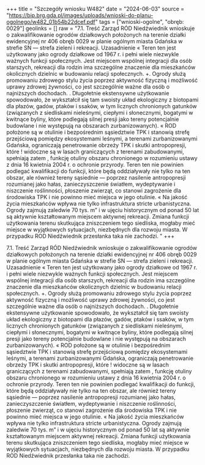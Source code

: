 +++
title = "Szczegóły wniosku W482"
date = "2024-06-03"
source = "https://bip.brg.gda.pl/images/uploads/wnioski-do-planu-ogolnego/w482_01b54b22dcef.pdf"
tags = ["wnioski-ogolne", "obręb: 0029"]
geolinks = []
raw = "7.1. Treść Zarząd RÓD Niedźwiednik wnioskuje o zakwalifikowanie ogrodów działkowych położonych na terenie działki ewidencyjnej nr 406 obręb 0029 w planie ogólnym miasta Gdańska w strefie SN — strefa zieleni i rekreacji. Uzasadnienie « Teren ten jest użytkowany jako ogrody działkowe od 1967 r. i pełni wiele niezwykle ważnych funkcji społecznych. Jest miejscem wspólnej integracji dla osób starszych, rekreacji dla rodzin ima szczególne znaczenie dla mieszkańców okolicznych dzielnic w budowaniu relacji społecznych. +. Ogrody służą promowaniu zdrowego stylu życia poprzez aktywność fizyczną i możliwość uprawy zdrowej żywności, co jest szczególnie ważne dla osób o najniższych dochodach. . Długołetnie ekstensywne użytkowanie spowodowało, że wykształcił się tam swoisty układ ekologiczny z biotopami dla płazów, gadów, ptaków i ssaków, w tym licznych chronionych gatunków (związanych z siedliskami nieleśnymi, ciepłymi i słonecznymi, bogatymi w kwitnące byliny, które podlegają silnej presji jako tereny potencjalnie budowlane i nie występują na obszarach zurbanizowanych). « ROD położone są w otulinie i bezpośrednim sąsiedztwie TPK i stanowią strefę  przejściową pomiędzy ekosystemami leśnymi, a terenami zurbanizowanymi Gdańska, ograniczają penetrowanie obrzeży TPK i skutki antropopresji, które ! widoczne są w lasach graniczących z terenami zabudowanymi, spełniają zatem , funkcję otuliny obszaru chronionego w rozumieniu ustawy z dnia 16 kwietnia 2004  r. o ochronie przyrody. Teren ten nie powinien podlegać kwalifikacji do funkcji, które  będą oddziaływały nie tylko na ten obszar, ale również tereny sąsiednie — poprzez  nasilenie antropopresji rozumianej jako hałas, zanieczyszczenie światłem,  wydeptywanie i niszczenie roślinności, płoszenie zwierząt, co stanowi zagrożenie dla środowiska TPK i nie powinno mieć miejsca w jego otulinie. « Na jakość życia mieszkańców wpływa nie tylko infrastruktura stricte urbanistyczna. Ogrody zajmują zaledwie 70 tys. m” i w ujęciu historycznym od ponad 50 lat są aktywnie kształtowanym miejscem aktywnej rekreacji. Zmiana funkcji użytkowania terenu skutkująca zniszczeniem tego siedliska, mogłaby mieć miejsce w wyjątkowych sytuacjach, niezbędnych dla rozwoju miasta. W przypadku ROD Niedźwiednik przesłanka taka nie zachodzi. "
+++

7.1. Treść
Zarząd RÓD Niedźwiednik wnioskuje o zakwalifikowanie ogrodów działkowych położonych
na terenie działki ewidencyjnej nr 406 obręb 0029 w planie ogólnym miasta Gdańska w strefie
SN — strefa zieleni i rekreacji.
Uzasadnienie
« Teren ten jest użytkowany jako ogrody działkowe od 1967 r. i pełni wiele
niezwykle ważnych funkcji społecznych. Jest miejscem wspólnej integracji dla osób
starszych, rekreacji dla rodzin ima szczególne znaczenie dla mieszkańców
okolicznych dzielnic w budowaniu relacji społecznych.
+. Ogrody służą promowaniu zdrowego stylu życia poprzez aktywność fizyczną i
możliwość uprawy zdrowej żywności, co jest szczególnie ważne dla osób o
najniższych dochodach.
. Długołetnie ekstensywne użytkowanie spowodowało, że wykształcił się tam
swoisty układ ekologiczny z biotopami dla płazów, gadów, ptaków i ssaków, w tym
licznych chronionych gatunków (związanych z siedliskami nieleśnymi, ciepłymi i
słonecznymi, bogatymi w kwitnące byliny, które podlegają silnej presji jako tereny
potencjalnie budowlane i nie występują na obszarach zurbanizowanych).
« ROD położone są w otulinie i bezpośrednim sąsiedztwie TPK i stanowią strefę
 przejściową pomiędzy ekosystemami leśnymi, a terenami zurbanizowanymi
Gdańska, ograniczają penetrowanie obrzeży TPK i skutki antropopresji, które !
widoczne są w lasach graniczących z terenami zabudowanymi, spełniają zatem ,
funkcję otuliny obszaru chronionego w rozumieniu ustawy z dnia 16 kwietnia 2004 
r. o ochronie przyrody. Teren ten nie powinien podlegać kwalifikacji do funkcji, które 
będą oddziaływały nie tylko na ten obszar, ale również tereny sąsiednie — poprzez 
nasilenie antropopresji rozumianej jako hałas, zanieczyszczenie światłem, 
wydeptywanie i niszczenie roślinności, płoszenie zwierząt, co stanowi zagrożenie
dla środowiska TPK i nie powinno mieć miejsca w jego otulinie.
« Na jakość życia mieszkańców wpływa nie tylko infrastruktura stricte
urbanistyczna. Ogrody zajmują zaledwie 70 tys. m” i w ujęciu historycznym od
ponad 50 lat są aktywnie kształtowanym miejscem aktywnej rekreacji. Zmiana
funkcji użytkowania terenu skutkująca zniszczeniem tego siedliska, mogłaby mieć
miejsce w wyjątkowych sytuacjach, niezbędnych dla rozwoju miasta. W przypadku
ROD Niedźwiednik przesłanka taka nie zachodzi.



